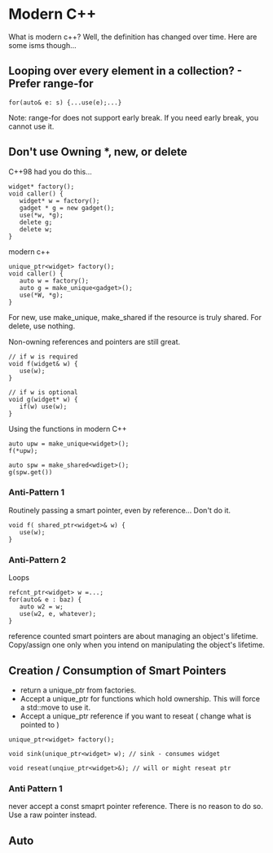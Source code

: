 # Modern C++
What is modern c++? Well, the definition has changed over time. Here are some isms though...

## Looping over every element in a collection? - Prefer range-for

```
for(auto& e: s) {...use(e);...}
```

Note: range-for does not support early break. If you need early break, you cannot use it.

## Don't use Owning *, new, or delete
 
 C++98 had you do this...
 ```
 widget* factory();
 void caller() {
    widget* w = factory();
    gadget * g = new gadget();
    use(*w, *g);
    delete g;
    delete w;
 }
 ```
 
 modern c++ 
 ```
 unique_ptr<widget> factory();
 void caller() {
    auto w = factory();
    auto g = make_unique<gadget>();
    use(*W, *g);
 }
 ```
 
 For new, use make_unique, make_shared if the resource is truly shared. For delete, use nothing.
 
 Non-owning references and pointers are still great.
 
 ```
 // if w is required
 void f(widget& w) {
    use(w);
 }
    
 // if w is optional
 void g(widget* w) {
    if(w) use(w);
 }
 ```
 
 Using the functions in modern C++
 ```
 auto upw = make_unique<widget>();
 f(*upw);
 
 auto spw = make_shared<wdiget>();
 g(spw.get())
 ```
 
 ### Anti-Pattern 1
 Routinely passing a smart pointer, even by reference... Don't do it. 
 ```
 void f( shared_ptr<widget>& w) {
    use(w);
 }
 ```
 
 ### Anti-Pattern 2
 Loops
 
 ```
 refcnt_ptr<widget> w =...;
 for(auto& e : baz) {
    auto w2 = w;
    use(w2, e, whatever);
 }
 ```
 
 reference counted smart pointers are about managing an object's lifetime. Copy/assign one only when you intend on manipulating the object's lifetime.
 
 ## Creation / Consumption of Smart Pointers
 
 - return a unique_ptr from factories. 
 - Accept a unique_ptr for functions which hold ownership. This will force a std::move to use it.
 - Accept a unique_ptr reference if you want to reseat ( change what is pointed to )
 ```
 unique_ptr<widget> factory();
 
 void sink(unique_ptr<widget> w); // sink - consumes widget
 
 void reseat(unqiue_ptr<widget>&); // will or might reseat ptr
 ```
 
 ### Anti Pattern 1
 
 never accept a const smaprt pointer reference. There is no reason to do so. Use a raw pointer instead.
 
 ## Auto 